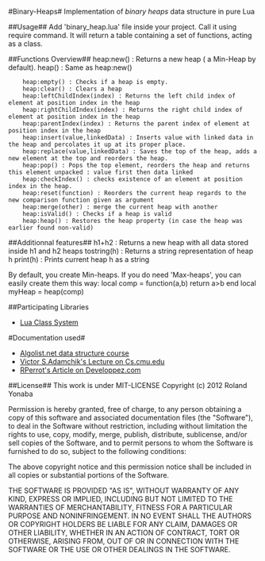 #Binary-Heaps#
Implementation of *binary heaps* data structure in pure Lua

	
##Usage##
Add 'binary_heap.lua' file inside your project.
Call it using require command.
It will return a table containing a set of functions, acting as a class.
	
##Functions Overview##
		heap:new()  : Returns a new heap ( a Min-Heap by default).
		heap()      : Same as heap:new()
		
		heap:empty() : Checks if a heap is empty.
		heap:clear() : Clears a heap
		heap:leftChildIndex(index) : Returns the left child index of element at position index in the heap
		heap:rightChildIndex(index) : Returns the right child index of element at position index in the heap
		heap:parentIndex(index) : Returns the parent index of element at position index in the heap
		heap:insert(value,linkedData) : Inserts value with linked data in the heap and percolates it up at its proper place.
		heap:replace(value,linkedData) : Saves the top of the heap, adds a new element at the top and reorders the heap. 		
		heap:pop() : Pops the top element, reorders the heap and returns this element unpacked : value first then data linked
		heap:checkIndex() : checks existence of an element at position index in the heap.
		heap:reset(function) : Reorders the current heap regards to the new comparison function given as argument
		heap:merge(other) : merge the current heap with another
		heap:isValid() : Checks if a heap is valid
		heap:heap() : Restores the heap property (in case the heap was earlier found non-valid)		

##Additionnal features##
		h1+h2 : Returns a new heap with all data stored inside h1 and h2 heaps
		tostring(h) : Returns a string representation of heap h
		print(h) : Prints current heap h as a string

By default, you create Min-heaps. If you do need 'Max-heaps', you can easily create them this way:
		local comp = function(a,b) return a>b end
		local myHeap = heap(comp)
		
##Participating Libraries
* [Lua Class System][]
		
#Documentation used#
* [Algolist.net data structure course][]
* [Victor S.Adamchik's Lecture on Cs.cmu.edu][]
* [RPerrot's Article on Developpez.com][]

##License##
This work is under MIT-LICENSE
Copyright (c) 2012 Roland Yonaba

Permission is hereby granted, free of charge, to any person obtaining a
copy of this software and associated documentation files (the
"Software"), to deal in the Software without restriction, including
without limitation the rights to use, copy, modify, merge, publish,
distribute, sublicense, and/or sell copies of the Software, and to
permit persons to whom the Software is furnished to do so, subject to
the following conditions:

The above copyright notice and this permission notice shall be included
in all copies or substantial portions of the Software.

THE SOFTWARE IS PROVIDED "AS IS", WITHOUT WARRANTY OF ANY KIND, EXPRESS
OR IMPLIED, INCLUDING BUT NOT LIMITED TO THE WARRANTIES OF
MERCHANTABILITY, FITNESS FOR A PARTICULAR PURPOSE AND NONINFRINGEMENT.
IN NO EVENT SHALL THE AUTHORS OR COPYRIGHT HOLDERS BE LIABLE FOR ANY
CLAIM, DAMAGES OR OTHER LIABILITY, WHETHER IN AN ACTION OF CONTRACT,
TORT OR OTHERWISE, ARISING FROM, OUT OF OR IN CONNECTION WITH THE
SOFTWARE OR THE USE OR OTHER DEALINGS IN THE SOFTWARE.

[Algolist.net data structure course]: http://www.algolist.net/Data_structures/Binary_heap/Array-based_int_repr
[Victor S.Adamchik's Lecture on Cs.cmu.edu]: http://www.cs.cmu.edu/~adamchik/15-121/lectures/Binary%20Heaps/heaps.html
[RPerrot's Article on Developpez.com]: http://rperrot.developpez.com/articles/algo/structures/arbres/
[Lua Class System]: https://github.com/Yonaba/Lua-Class-System